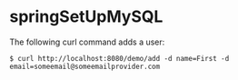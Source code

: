 # springSetUpMySQL

The following curl command adds a user:

```$ curl http://localhost:8080/demo/add -d name=First -d email=someemail@someemailprovider.com```
